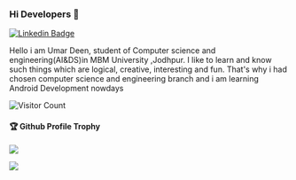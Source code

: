 ### Hi Developers 👋

[![Linkedin Badge](https://img.shields.io/badge/-umardeen-blue?style=flat-square&logo=Linkedin&logoColor=white&link=https://www.linkedin.com/in/umar-deen-368755254/)](https://www.linkedin.com/in/umar-deen-368755254/)


Hello i am Umar Deen, student of Computer science and engineering(AI&DS)in MBM University ,Jodhpur.
I like to learn and know such things which are logical, creative, interesting and fun. That's why i had chosen computer science and engineering branch and i am learning Android Development nowdays 


![Visitor Count](https://profile-counter.glitch.me/umardeen/count.svg)

<div>
  <h4>🏆 Github Profile Trophy</h4>
  <a href="https://github.com/ryo-ma/github-profile-trophy">
    <img src="https://github-profile-trophy.vercel.app/?username=umardeen&column=7"/>
  </a>
</div>


![](https://activity-graph.herokuapp.com/graph?username=umardeen&theme=react-dark&area=true)
<!--
*umardeen/developerManoj47* is a ✨ special ✨ repository because its README.md (this file) appears on your GitHub profile.

Here are some ideas to get you started:

- 🔭 I’m currently working on ...
- 🌱 I’m currently learning ...
- 👯 I’m looking to collaborate on ...
- 🤔 I’m looking for help with ...
- 💬 Ask me about ...
- 📫 How to reach me: ...
- 😄 Pronouns: ...
- ⚡ Fun fact: .....


Languages and Tools: 

 <img alt="Bootstrap" src="https://img.shields.io/badge/bootstrap-%23563D7C.svg?style=flat-square&logo=bootstrap&logoColor=white"/> <img alt="HTML5" src="https://img.shields.io/badge/html5-%23E34F26.svg?style=flat-square&logo=html5&logoColor=white"/> <img alt="CSS3" src="https://img.shields.io/badge/css3-%231572B6.svg?style=flat-square&logo=css3&logoColor=white"/> <img alt="NodeJS" src="https://img.shields.io/badge/node.js-%2343853D.svg?style=flat-square&logo=node-dot-js&logoColor=white"/> <img alt="React" src="https://img.shields.io/badge/react-%2320232a.svg?style=flat-square&logo=react&logoColor=%2361DAFB"/> <img alt="MongoDB" src ="https://img.shields.io/badge/MongoDB-%234ea94b.svg?style=flat-square&logo=mongodb&logoColor=white"/>


-->
